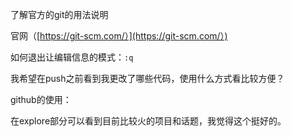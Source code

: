 了解官方的git的用法说明

官网（[https://git-scm.com/）](https://git-scm.com/）)

如何退出让编辑信息的模式：`:q`

我希望在push之前看到我更改了哪些代码，使用什么方式看比较方便？



github的使用：

在explore部分可以看到目前比较火的项目和话题，我觉得这个挺好的。

